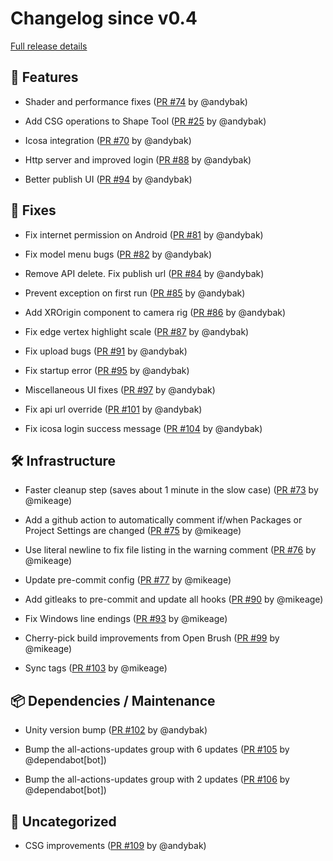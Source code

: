 # Changelog since v0.4

[Full release details](https://github.com/icosa-foundation/open-blocks/compare/v0.4...7766fd7a935410c994883372ea306dabf968ca18)

## 🚀 Features

- Shader and performance fixes ([PR #74](https://github.com/icosa-foundation/open-blocks/pull/74) by @andybak)

- Add CSG operations to Shape Tool ([PR #25](https://github.com/icosa-foundation/open-blocks/pull/25) by @andybak)

- Icosa integration ([PR #70](https://github.com/icosa-foundation/open-blocks/pull/70) by @andybak)

- Http server and improved login ([PR #88](https://github.com/icosa-foundation/open-blocks/pull/88) by @andybak)

- Better publish UI ([PR #94](https://github.com/icosa-foundation/open-blocks/pull/94) by @andybak)


## 🐛 Fixes

- Fix internet permission on Android ([PR #81](https://github.com/icosa-foundation/open-blocks/pull/81) by @andybak)

- Fix model menu bugs ([PR #82](https://github.com/icosa-foundation/open-blocks/pull/82) by @andybak)

- Remove API delete. Fix publish url ([PR #84](https://github.com/icosa-foundation/open-blocks/pull/84) by @andybak)

- Prevent exception on first run ([PR #85](https://github.com/icosa-foundation/open-blocks/pull/85) by @andybak)

- Add XROrigin component to camera rig ([PR #86](https://github.com/icosa-foundation/open-blocks/pull/86) by @andybak)

- Fix edge vertex highlight scale ([PR #87](https://github.com/icosa-foundation/open-blocks/pull/87) by @andybak)

- Fix upload bugs ([PR #91](https://github.com/icosa-foundation/open-blocks/pull/91) by @andybak)

- Fix startup error ([PR #95](https://github.com/icosa-foundation/open-blocks/pull/95) by @andybak)

- Miscellaneous UI fixes ([PR #97](https://github.com/icosa-foundation/open-blocks/pull/97) by @andybak)

- Fix api url override ([PR #101](https://github.com/icosa-foundation/open-blocks/pull/101) by @andybak)

- Fix icosa login success message ([PR #104](https://github.com/icosa-foundation/open-blocks/pull/104) by @andybak)


## 🛠️ Infrastructure

- Faster cleanup step (saves about 1 minute in the slow case) ([PR #73](https://github.com/icosa-foundation/open-blocks/pull/73) by @mikeage)

- Add a github action to automatically comment if/when Packages or Project Settings are changed ([PR #75](https://github.com/icosa-foundation/open-blocks/pull/75) by @mikeage)

- Use literal newline to fix file listing in the warning comment  ([PR #76](https://github.com/icosa-foundation/open-blocks/pull/76) by @mikeage)

- Update pre-commit config ([PR #77](https://github.com/icosa-foundation/open-blocks/pull/77) by @mikeage)

- Add gitleaks to pre-commit and update all hooks ([PR #90](https://github.com/icosa-foundation/open-blocks/pull/90) by @mikeage)

- Fix Windows line endings ([PR #93](https://github.com/icosa-foundation/open-blocks/pull/93) by @mikeage)

- Cherry-pick build improvements from Open Brush ([PR #99](https://github.com/icosa-foundation/open-blocks/pull/99) by @mikeage)

- Sync tags ([PR #103](https://github.com/icosa-foundation/open-blocks/pull/103) by @mikeage)


## 📦 Dependencies / Maintenance

- Unity version bump ([PR #102](https://github.com/icosa-foundation/open-blocks/pull/102) by @andybak)

- Bump the all-actions-updates group with 6 updates ([PR #105](https://github.com/icosa-foundation/open-blocks/pull/105) by @dependabot[bot])

- Bump the all-actions-updates group with 2 updates ([PR #106](https://github.com/icosa-foundation/open-blocks/pull/106) by @dependabot[bot])


## 💬 Uncategorized

- CSG improvements ([PR #109](https://github.com/icosa-foundation/open-blocks/pull/109) by @andybak)





